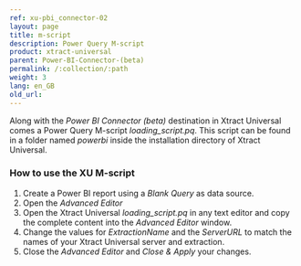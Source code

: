 ```yaml
---
ref: xu-pbi_connector-02
layout: page
title: m-script
description: Power Query M-script 
product: xtract-universal
parent: Power-BI-Connector-(beta)
permalink: /:collection/:path
weight: 3
lang: en_GB
old_url:
---
```


Along with the *Power BI Connector (beta)* destination in Xtract Universal comes a Power Query M-script *loading_script.pq*. This script can be found in a folder named *powerbi* inside the installation directory of Xtract Universal.<br>

### How to use the XU M-script

1. Create a Power BI report using a *Blank Query* as data source.
2. Open the *Advanced Editor* 
3. Open the Xtract Universal *loading_script.pq* in any text editor and copy the complete content into the *Advanced Editor* window.
4. Change the values for *ExtractionName* and the *ServerURL* to match the names of your Xtract Universal server and extraction.
5. Close the *Advanced Editor* and *Close & Apply* your changes.


